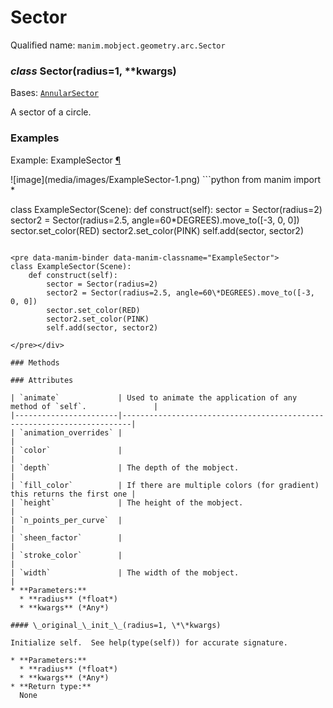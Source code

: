 # Sector

Qualified name: `manim.mobject.geometry.arc.Sector`

### *class* Sector(radius=1, \*\*kwargs)

Bases: [`AnnularSector`](manim.mobject.geometry.arc.AnnularSector.md#manim.mobject.geometry.arc.AnnularSector)

A sector of a circle.

### Examples

<div id="examplesector" class="admonition admonition-manim-example">
<p class="admonition-title">Example: ExampleSector <a class="headerlink" href="#examplesector">¶</a></p>![image](media/images/ExampleSector-1.png)
```python
from manim import *

class ExampleSector(Scene):
    def construct(self):
        sector = Sector(radius=2)
        sector2 = Sector(radius=2.5, angle=60*DEGREES).move_to([-3, 0, 0])
        sector.set_color(RED)
        sector2.set_color(PINK)
        self.add(sector, sector2)
```

<pre data-manim-binder data-manim-classname="ExampleSector">
class ExampleSector(Scene):
    def construct(self):
        sector = Sector(radius=2)
        sector2 = Sector(radius=2.5, angle=60\*DEGREES).move_to([-3, 0, 0])
        sector.set_color(RED)
        sector2.set_color(PINK)
        self.add(sector, sector2)

</pre></div>

### Methods

### Attributes

| `animate`             | Used to animate the application of any method of `self`.               |
|-----------------------|------------------------------------------------------------------------|
| `animation_overrides` |                                                                        |
| `color`               |                                                                        |
| `depth`               | The depth of the mobject.                                              |
| `fill_color`          | If there are multiple colors (for gradient) this returns the first one |
| `height`              | The height of the mobject.                                             |
| `n_points_per_curve`  |                                                                        |
| `sheen_factor`        |                                                                        |
| `stroke_color`        |                                                                        |
| `width`               | The width of the mobject.                                              |
* **Parameters:**
  * **radius** (*float*)
  * **kwargs** (*Any*)

#### \_original_\_init_\_(radius=1, \*\*kwargs)

Initialize self.  See help(type(self)) for accurate signature.

* **Parameters:**
  * **radius** (*float*)
  * **kwargs** (*Any*)
* **Return type:**
  None
